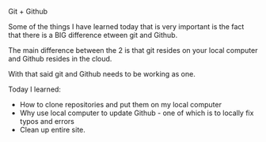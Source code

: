Git + Github

Some of the things I have learned today that is very important is the fact that
there is a BIG difference etween git and Github.

The main difference between the 2 is that git resides on your local computer
and Github resides in the cloud.

With that said git and Github needs to be working as one.

Today I learned:

- How to clone repositories and put them on my local computer
- Why use local computer to update Github - one of which is to locally fix typos 
    and errors
- Clean up entire site. 